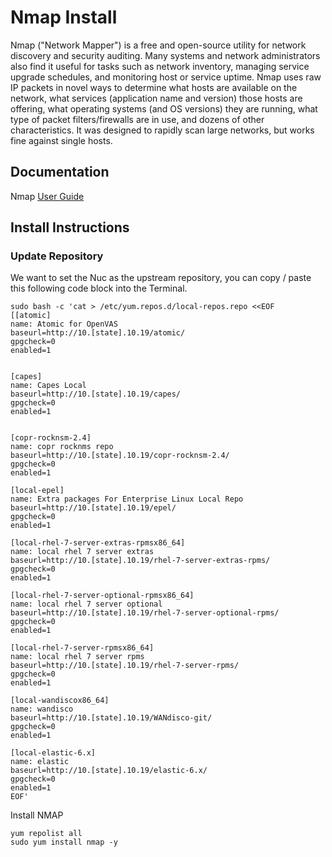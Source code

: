 # Nmap Install
Nmap ("Network Mapper") is a free and open-source utility for network discovery and security auditing. Many systems and network administrators also find it useful for tasks such as network inventory, managing service upgrade schedules, and monitoring host or service uptime. Nmap uses raw IP packets in novel ways to determine what hosts are available on the network, what services (application name and version) those hosts are offering, what operating systems (and OS versions) they are running, what type of packet filters/firewalls are in use, and dozens of other characteristics. It was designed to rapidly scan large networks, but works fine against single hosts.

## Documentation
Nmap [User Guide]()

## Install Instructions
### Update Repository
We want to set the Nuc as the upstream repository, you can copy / paste this following code block into the Terminal.
```
sudo bash -c 'cat > /etc/yum.repos.d/local-repos.repo <<EOF
[[atomic]
name: Atomic for OpenVAS
baseurl=http://10.[state].10.19/atomic/
gpgcheck=0
enabled=1


[capes]
name: Capes Local
baseurl=http://10.[state].10.19/capes/
gpgcheck=0
enabled=1


[copr-rocknsm-2.4]
name: copr rocknms repo
baseurl=http://10.[state].10.19/copr-rocknsm-2.4/
gpgcheck=0
enabled=1

[local-epel]
name: Extra packages For Enterprise Linux Local Repo
baseurl=http://10.[state].10.19/epel/
gpgcheck=0
enabled=1

[local-rhel-7-server-extras-rpmsx86_64]
name: local rhel 7 server extras
baseurl=http://10.[state].10.19/rhel-7-server-extras-rpms/
gpgcheck=0
enabled=1

[local-rhel-7-server-optional-rpmsx86_64]
name: local rhel 7 server optional
baseurl=http://10.[state].10.19/rhel-7-server-optional-rpms/
gpgcheck=0
enabled=1

[local-rhel-7-server-rpmsx86_64]
name: local rhel 7 server rpms
baseurl=http://10.[state].10.19/rhel-7-server-rpms/
gpgcheck=0
enabled=1

[local-wandiscox86_64]
name: wandisco
baseurl=http://10.[state].10.19/WANdisco-git/
gpgcheck=0
enabled=1

[local-elastic-6.x]
name: elastic
baseurl=http://10.[state].10.19/elastic-6.x/
gpgcheck=0
enabled=1
EOF'

```
Install NMAP

```
yum repolist all
sudo yum install nmap -y
```
